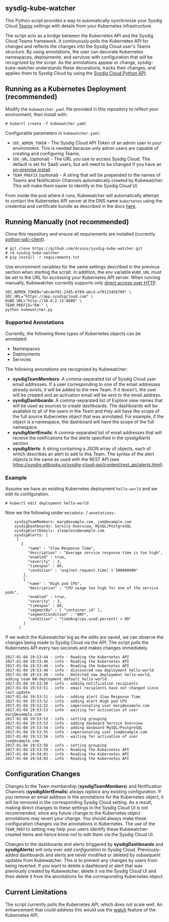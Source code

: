 ## sysdig-kube-watcher
This Python script provides a way to automatically synchronize your Sysdig Cloud [Teams](https://support.sysdigcloud.com/hc/en-us/articles/115000274683) settings with details from your Kubernetes infrastructure.

The script acts as a bridge between the Kubernetes API and the Sysdig Cloud Teams framework. It continuously polls the Kubernetes API for changes and reflects the changes into the Sysdig Cloud user's Teams structure. By using annotations, the user can decorate Kubernetes namespaces, deployments, and services with configuration that will be recognized by the script. As the annotations appear or change, sysdig-kube-watcher understands these decorations, tracks their changes, and applies them to Sysdig Cloud by using the [Sysdig Cloud Python API](https://github.com/draios/python-sdc-client).

## Running as a Kubernetes Deployment (recommended)

Modify the `kubewatcher.yaml` file provided in this repository to reflect your environment, then install with:

`# kubectl create -f kubewatcher.yaml`

Configurable parameters in `kubewatcher.yaml`:

* `SDC_ADMIN_TOKEN` - The Sysdig Cloud API Token of an admin user in your environment. This is needed because only admin users are capable of creating and configuring Teams.
* `SDC_URL` (optional) - The URL you use to access Sysdig Cloud. The default is set for SaaS users, but will need to be changed if you have an [on-premise install](https://support.sysdigcloud.com/hc/en-us/articles/206519903-On-Premises-Installation-Guide).
* `TEAM_PREFIX` (optional) - A string that will be prepended to the names of Teams and Notification Channels automatically created by Kubewatcher. This will make them easier to identify in the Sysdig Cloud UI.

From inside the pod where it runs, Kubewatcher will automatically attempt to contact the Kubernetes API server at the DNS name `kubernetes` using the credential and certificate bundle as described in the docs [here](https://kubernetes.io/docs/user-guide/accessing-the-cluster/#accessing-the-api-from-a-pod).

## Running Manually (not recommended)

Clone this repository and ensure all requirements are installed (currently [python-sdc-client](https://github.com/draios/python-sdc-client)).

```
# git clone https://github.com/draios/sysdig-kube-watcher.git
# cd sysdig-kube-watcher
# pip install -r requirements.txt
```

Use environment variables for the same settings described in the previous section when starting the script. In addition, the env variable `KUBE_URL` must be set to the URL for accessing your Kubernetes API server. When running manually, Kubewatcher currently supports only [direct access over HTTP](http://kubernetes.io/docs/user-guide/accessing-the-cluster/#directly-accessing-the-rest-api).

```
SDC_ADMIN_TOKEN="abcdef01-2345-6789-abcd-ef0123456789" \
SDC_URL="https://app.sysdigcloud.com" \
KUBE_URL="http://10.0.2.15:8080" \
TEAM_PREFIX="KW-" \
python kubewatcher.py
```

### Supported Annotations

Currently, the following three types of Kubernetes objects can be annotated:
- Namespaces
- Deployments
- Services

The following annotations are recognized by Kubewatcher:

- **sysdigTeamMembers**: A comma-separated list of Sysdig Cloud user email addresses. If a user corresponding to one of the email addresses already exists, it will be added to the new Team. If it doesn't, the user will be created and an activation email will be sent to the email address.
- **sysdigDashboards**: A comma-separated list of Explore view names that will be used as sources to create dashboards. The dashboards will be available to all of the users in the Team and they will have the scope of the full source Kubernetes object that was annotated. For example, if the object is a namespace, the dashboard will have the scope of the full namespace.
- **sysdigAlertEmails**: A comma-separated list of email addresses that will receive the notifications for the alerts specified in the _sysdigAlerts_ section. 
- **sysdigAlerts**: A string containing a JSON array of objects, each of which describes an alert to add to this Team. The syntax of the alert objects is the same as used with the REST API (see https://sysdig.gitbooks.io/sysdig-cloud-api/content/rest_api/alerts.html).

### Example

Assume we have an existing Kubernetes deployment `hello-world` and we edit its configuration.

`# kubectl edit deployment hello-world`

Now we the following under `metadata:` / `annotations:`

```
    sysdigTeamMembers: mary@example.com, joe@example.com
    sysdigDashboards: Service Overview, MySQL/PostgreSQL
    sysdigAlertEmails: sleepless@example.com
    sysdigAlerts: | 
     [ 
       {
          "name" : "Slow Response Time",
          "description" : "Average service response time is too high",
          "enabled" : true,
          "severity" : 3,
          "timespan" : 60,
          "condition" : "avg(net.request.time) > 500000000"        
        },
        {
          "name" : "High pod CPU",
          "description" : "CPU usage too high for one of the service pods",
          "enabled" : true,
          "severity" : 3,
          "timespan" : 60,
          "segmentBy" : [ "container.id" ],
          "segmentCondition" : "ANY",
          "condition" : "timeAvg(cpu.used.percent) > 80"            
        }
      ]
```

If we watch the Kubewatcher log as the edits are saved, we can observe the changes being made to Sysdig Cloud via the API. The script polls the Kubernetes API every two seconds and makes changes immediately.


```
2017-01-04 19:53:44 - info - Reading the Kubernetes API
2017-01-04 19:53:46 - info - Reading the Kubernetes API
2017-01-04 19:53:48 - info - Reading the Kubernetes API
2017-01-04 19:53:48 - info - discovered new deployment hello-world
2017-01-04 19:53:49 - info - Detected new deployment hello-world, adding team KW-deployment_default_hello-world
2017-01-04 19:53:50 - info - adding notification recipients
2017-01-04 19:53:51 - info - email recipients have not changed since last update
2017-01-04 19:53:51 - info - adding alert Slow Response Time
2017-01-04 19:53:52 - info - adding alert High pod CPU
2017-01-04 19:53:52 - info - impersonating user mary@example.com
2017-01-04 19:53:53 - info - waiting for activation of user mary@example.com
2017-01-04 19:53:53 - info - setting grouping
2017-01-04 19:53:53 - info - adding dasboard Service Overview
2017-01-04 19:53:54 - info - adding dasboard MySQL/PostgreSQL
2017-01-04 19:53:55 - info - impersonating user joe@example.com
2017-01-04 19:53:56 - info - waiting for activation of user joe@example.com
2017-01-04 19:53:56 - info - setting grouping
2017-01-04 19:53:59 - info - Reading the Kubernetes API
2017-01-04 19:54:01 - info - Reading the Kubernetes API
2017-01-04 19:54:03 - info - Reading the Kubernetes API
```

## Configuration Changes

Changes to the Team membership (**sysdigTeamMembers**) and Notification Channels (**sysdigAlertEmails**) always _replace_ any existing configuration. If you remove an email address in the annotations for the Kubernetes object, it will be removed in the corresponding Sysdig Cloud setting. As a result, making direct changes to these settings in the Sysdig Cloud UI is not recommended, since any future change to the Kubernetes object annotations may revert your change. You should always make these configuration changes via the annotations in Kubernetes. The use of the `TEAM_PREFIX` setting may help your users identify these Kubewatcher-created items and hence know not to edit them via the Sysdig Cloud UI.

Changes to the dashboards and alerts (triggered by **sysdigDashboards** and **sysdigAlerts**) will only ever _add configuration_ to Sysdig Cloud. Previously-added dashboards and alerts are never modified or deleted by subsequent updates from Kubewatcher. This is to prevent any changes by users from being reverted. If you want to delete a dashboard or alert that was previously created by Kubewatcher, delete it via the Sysdig Cloud UI and then delete it from the annotations for the corresponding Kubernetes object.

## Current Limitations

The script currently polls the Kubernetes API, which does not scale well. An enhancement that could address this would use the [watch](https://github.com/kubernetes-incubator/client-python) feature of the Kubernetes API.
